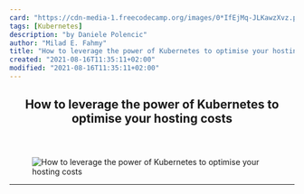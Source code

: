 ```yaml
---
card: "https://cdn-media-1.freecodecamp.org/images/0*IfEjMq-JLKawzXvz.png"
tags: [Kubernetes]
description: "by Daniele Polencic"
author: "Milad E. Fahmy"
title: "How to leverage the power of Kubernetes to optimise your hosting costs"
created: "2021-08-16T11:35:11+02:00"
modified: "2021-08-16T11:35:11+02:00"
---
```

<div class="site-wrapper">
<main id="site-main" class="site-main outer">
<div class="inner">
<article class="post-full post tag-kubernetes tag-docker tag-programming tag-technology tag-software-engineering ">
<header class="post-full-header">
<h1 class="post-full-title">How to leverage the power of Kubernetes to optimise your hosting costs</h1>
</header>
<figure class="post-full-image">
<picture>
<source media="(max-width: 700px)" sizes="1px" srcset="data:image/gif;base64,R0lGODlhAQABAIAAAAAAAP///yH5BAEAAAAALAAAAAABAAEAAAIBRAA7 1w">
<source media="(min-width: 701px)" sizes="(max-width: 800px) 400px,
(max-width: 1170px) 700px,
1400px" srcset="https://cdn-media-1.freecodecamp.org/images/0*IfEjMq-JLKawzXvz.png 300w,
https://cdn-media-1.freecodecamp.org/images/0*IfEjMq-JLKawzXvz.png 600w,
https://cdn-media-1.freecodecamp.org/images/0*IfEjMq-JLKawzXvz.png 1000w,
https://cdn-media-1.freecodecamp.org/images/0*IfEjMq-JLKawzXvz.png 2000w">
<img onerror="this.style.display='none'" src="https://cdn-media-1.freecodecamp.org/images/0*IfEjMq-JLKawzXvz.png" alt="How to leverage the power of Kubernetes to optimise your hosting costs">
</picture>
</figure>
<section class="post-full-content">
<div class="post-content medium-migrated-article">
</div>
<hr>
</section>
</article>
</div>
</main>
</div>
<!-- Google Tag Manager (noscript) -->
<!-- End Google Tag Manager (noscript) -->
